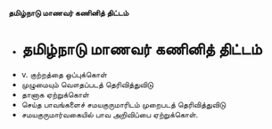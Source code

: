 **தமிழ்நாடு மாணவர் கணினித் திட்டம்**
- # தமிழ்நாடு மாணவர் கணினித் திட்டம்
- v. குற்றத்தை ஒப்புக்கொள்
- முழுமையும் வௌதப்படத் தெரிவித்துவிடு
- தானாக ஏற்றுக்கொள்
- செய்த பாவங்களைச் சமயகுருமாரிடம் முறைபடத் தெரிவித்துவிடு
- சமயகுருமார்வகையில் பாவ அறிவிப்பை ஏற்றுக்கொள்.


